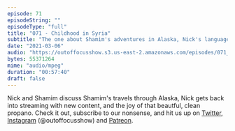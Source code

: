 ```yaml
---
episode: 71
episodeString: ""
episodeType: "full"
title: "071 - Childhood in Syria"
subtitle: "The one about Shamim's adventures in Alaska, Nick's language streaming, and propano." 
date: "2021-03-06"
audio: "https://outoffocusshow.s3.us-east-2.amazonaws.com/episodes/071_Childhood-in-Syria.mp3"
bytes: 55371264
mime: "audio/mpeg"
duration: "00:57:40"
draft: false
---
```


Nick and Shamim discuss Shamim's travels through Alaska, Nick gets back into streaming with new content, and the joy of that beautful, clean propano. 
Check it out, subscribe to our nonsense, and hit us up on [Twitter][twit], [Instagram][insta] (\@outoffocusshow) and [Patreon][patreon].

[twit]: https://twitter.com/outoffocusshow
[insta]: https://instagram.com/outoffocusshow
[patreon]: https://www.patreon.com/outoffocusshow
